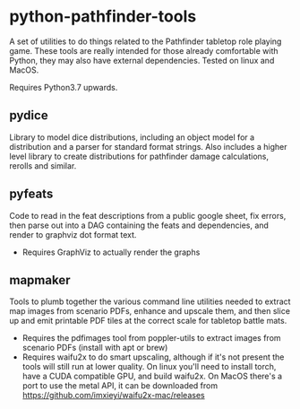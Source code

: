 # python-pathfinder-tools

A set of utilities to do things related to the 
Pathfinder tabletop role playing game. These tools are really intended 
for those already comfortable with Python, they may also have external
dependencies. Tested on linux and MacOS.

Requires Python3.7 upwards.

## pydice

Library to model dice distributions, including an object
model for a distribution and a parser for standard format
strings. Also includes a higher level library to create
distributions for pathfinder damage calculations, rerolls 
and similar.

## pyfeats

Code to read in the feat descriptions from a public google
sheet, fix errors, then parse out into a DAG containing the
feats and dependencies, and render to graphviz dot format text.

* Requires GraphViz to actually render the graphs

## mapmaker

Tools to plumb together the various command line utilities needed
to extract map images from scenario PDFs, enhance and upscale 
them, and then slice up and emit printable PDF tiles at the correct
scale for tabletop battle mats.

* Requires the pdfimages tool from poppler-utils to extract images
  from scenario PDFs (install with apt or brew)
* Requires waifu2x to do smart upscaling, although if it's not present
  the tools will still run at lower quality. On linux you'll need
  to install torch, have a CUDA compatible GPU, and build waifu2x. On
  MacOS there's a port to use the metal API, it can be downloaded from
  https://github.com/imxieyi/waifu2x-mac/releases